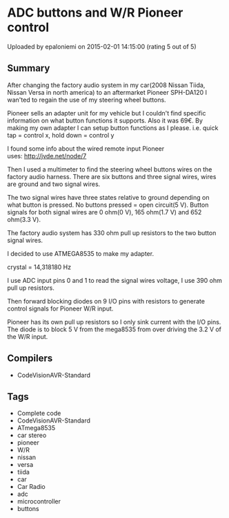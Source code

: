 # ADC buttons and W/R Pioneer control

Uploaded by epaloniemi on 2015-02-01 14:15:00 (rating 5 out of 5)

## Summary

After changing the factory audio system in my car(2008 Nissan Tiida, Nissan Versa in north america) to an aftermarket Pioneer SPH-DA120 I wan'ted to regain the use of my steering wheel buttons.


Pioneer sells an adapter unit for my vehicle but I couldn't find specific information on what button functions it supports. Also it was 69€. By making my own adapter I can setup button functions as I please. i.e. quick tap = control x, hold down = control y


I found some info about the wired remote input Pioneer uses: <http://jvde.net/node/7>


Then I used a multimeter to find the steering wheel buttons wires on the factory audio harness. There are six buttons and three signal wires, wires are ground and two signal wires.


The two signal wires have three states relative to ground depending on what button is pressed. No buttons pressed = open circuit(5 V). Button signals for both signal wires are 0 ohm(0 V), 165 ohm(1.7 V) and 652 ohm(3.3 V).


The factory audio system has 330 ohm pull up resistors to the two button signal wires.


I decided to use ATMEGA8535 to make my adapter.


crystal = 14,318180 Hz


I use ADC input pins 0 and 1 to read the signal wires voltage, I use 390 ohm pull up resistors.


Then forward blocking diodes on 9 I/O pins with resistors to generate control signals for Pioneer W/R input.


Pioneer has its own pull up resistors so I only sink current with the I/O pins. The diode is to block 5 V from the mega8535 from over driving the 3.2 V of the W/R input.

## Compilers

- CodeVisionAVR-Standard

## Tags

- Complete code
- CodeVisionAVR-Standard
- ATmega8535
- car stereo
- pioneer
- W/R
- nissan
- versa
- tiida
- car
- Car Radio
- adc
- microcontroller
- buttons
